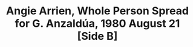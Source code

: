 ---
layout: manifest
title: Angie Arrien, Whole Person Spread for G. Anzaldúa, 1980 August 21 [Side B]
manifest_name: angie-arrien-whole-person-spread-for-g-anzald-a-1980-august-21-side-b-

---